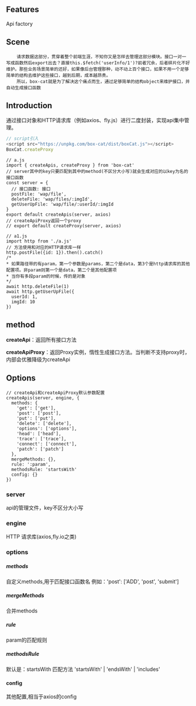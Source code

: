 ## Features
Api factory
## Scene
        请求数据这部分，贯穿着整个前端生涯，不知你又是怎样去管理这部分模块。接口一对一写成函数然后export出去？直接this.$fetch('userInfo/1')?前者冗余，后者碎片化不好维护。那些业务场景简单的还好，如果像后台管理那种，动不动上百个接口，如果不用一个足够简单的结构去维护这些接口，越到后期，成本越昂贵。
        所以，box-cat就是为了解决这个痛点而生，通过足够简单的结构object来维护接口，并自动生成接口函数
## Introduction
通过接口对象和HTTP请求库（例如axios、fly.js）进行二度封装，实现api集中管理。
```js
// script引入
<script src="https://unpkg.com/box-cat/dist/boxCat.js"></script>
BoxCat.createProxy
```

```
// a.js
import { createApis, createProxy } from 'box-cat'
// server其中的key只要匹配到其中的method(不区分大小写)就会生成对应的以key为名的接口函数
const server = {
  // 接口函数: 接口
  postFile: 'wap/file',
  deleteFile: 'wap/files/:imgId',
  getUserUpFile: 'wap/file/:userId/:imgId
}
export default createApis(server, axios)
// createApiProxy返回一个proxy
// export default createProxy(server, axios)
```
```
// a1.js
import http from './a.js'
// 方法使用和对应的HTTP请求库一样
http.postFile({id: 1}).then().catch()
/*
* 如果路径带的有param，第一个参数是params，第二个是data，第3个是http请求库的其他配置项。非param则第一个是data，第二个是其他配置项
* 当你有多段param的时候，传的是对象
*/ 
await http.deleteFile(1)
await http.getUserUpFile({
  userId: 1,
  imgId: 10
})
```
## method
__createApi__：返回所有接口方法

__createApiProxy__：返回Proxy实例，惰性生成接口方法。当判断不支持proxy时，内部会优雅降级为createApi
## Options
```
// createApi和createApiProxy默认参数配置
createApis(server, engine, {
  methods: {
    'get': ['get'],
    'post': ['post'],
    'put': ['put'],
    'delete': ['delete'],
    'options': ['options'],
    'head': ['head'],
    'trace': ['trace'],
    'connect': ['connect'],
    'patch': ['patch']
  },
  mergeMethods: {},
  rule: ':param',
  methodsRule: 'startsWith'
  config: {}
})
```
### server
api的管理文件，key不区分大小写
### engine
HTTP 请求库(axios,fly.io之类)
### options
##### methods
自定义methods,用于匹配接口函数名
例如：'post': ['ADD', 'post', 'submit']
##### mergeMethods
合并methods
##### rule
param的匹配规则
##### methodsRule
默认是：startsWith
匹配方法 'startsWith' | 'endsWith' | 'includes'
#### config
其他配置,相当于axios的config
